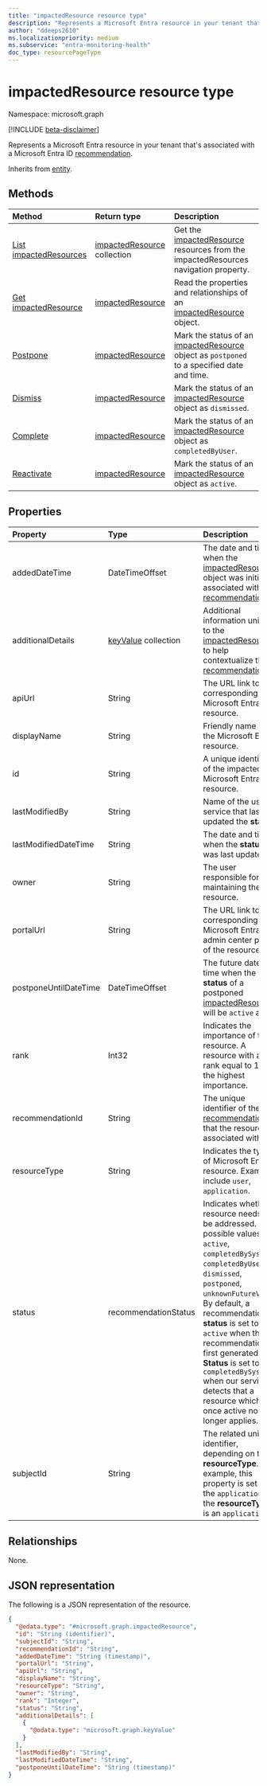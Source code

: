 ```yaml
---
title: "impactedResource resource type"
description: "Represents a Microsoft Entra resource in your tenant that's associated with a Microsoft Entra recommendation."
author: "ddeeps2610"
ms.localizationpriority: medium
ms.subservice: "entra-monitoring-health"
doc_type: resourcePageType
---
```


# impactedResource resource type

Namespace: microsoft.graph

[!INCLUDE [beta-disclaimer](../../includes/beta-disclaimer.md)]

Represents a Microsoft Entra resource in your tenant that's associated with a Microsoft Entra ID [recommendation](../resources/recommendation.md).

Inherits from [entity](entity.md).

## Methods
|Method|Return type|Description|
|:---|:---|:---|
|[List impactedResources](../api/recommendation-list-impactedresources.md)|[impactedResource](../resources/impactedresource.md) collection|Get the [impactedResource](../resources/impactedresource.md) resources from the impactedResources navigation property.|
|[Get impactedResource](../api/impactedresource-get.md)|[impactedResource](../resources/impactedresource.md)|Read the properties and relationships of an [impactedResource](../resources/impactedresource.md) object.|
|[Postpone](../api/impactedresource-postpone.md)|[impactedResource](../resources/impactedresource.md)|Mark the status of an [impactedResource](../resources/impactedresource.md) object as `postponed` to a specified date and time.|
|[Dismiss](../api/impactedresource-dismiss.md)|[impactedResource](../resources/impactedresource.md)|Mark the status of an [impactedResource](../resources/impactedresource.md) object as `dismissed`.|
|[Complete](../api/impactedresource-complete.md)|[impactedResource](../resources/impactedresource.md)|Mark the status of an [impactedResource](../resources/impactedresource.md) object as `completedByUser`.|
|[Reactivate](../api/impactedresource-reactivate.md)|[impactedResource](../resources/impactedresource.md)|Mark the status of an [impactedResource](../resources/impactedresource.md) object as `active`.|

## Properties
|Property|Type|Description|
|:---|:---|:---|
|addedDateTime|DateTimeOffset|The date and time when the [impactedResource](../resources/impactedresource.md) object was initially associated with the [recommendation](../resources/recommendation.md).|
|additionalDetails|[keyValue](../resources/keyvalue.md) collection|Additional information unique to the [impactedResource](../resources/impactedresource.md) to help contextualize the [recommendation](../resources/recommendation.md).|
|apiUrl|String|The URL link to the corresponding Microsoft Entra resource.|
|displayName|String|Friendly name of the Microsoft Entra resource.|
|id|String|A unique identifier of the impacted Microsoft Entra resource.|
|lastModifiedBy|String|Name of the user or service that last updated the **status**.|
|lastModifiedDateTime|String|The date and time when the **status** was last updated.|
|owner|String|The user responsible for maintaining the resource.|
|portalUrl|String|The URL link to the corresponding Microsoft Entra admin center page of the resource.|
|postponeUntilDateTime|DateTimeOffset|The future date and time when the **status** of a postponed [impactedResource](../resources/impactedresource.md) will be `active` again.|
|rank|Int32|Indicates the importance of the resource. A resource with a rank equal to 1 is of the highest importance.|
|recommendationId|String|The unique identifier of the [recommendation](../resources/recommendation.md) that the resource is associated with.|
|resourceType|String|Indicates the type of Microsoft Entra resource. Examples include `user`, `application`.|
|status|recommendationStatus|Indicates whether a resource needs to be addressed. The possible values are: `active`, `completedBySystem`, `completedByUser`, `dismissed`, `postponed`, `unknownFutureValue`. By default, a recommendation's **status** is set to `active` when the recommendation is first generated. **Status** is set to `completedBySystem` when our service detects that a resource which was once active no longer applies.|
|subjectId|String|The related unique identifier, depending on the **resourceType**. For example, this property is set to the `applicationId` if the **resourceType** is an `application`.|

## Relationships
None.

## JSON representation
The following is a JSON representation of the resource.
<!-- {
  "blockType": "resource",
  "keyProperty": "id",
  "@odata.type": "microsoft.graph.impactedResource",
  "openType": false
}
-->
``` json
{
  "@odata.type": "#microsoft.graph.impactedResource",
  "id": "String (identifier)",
  "subjectId": "String",
  "recommendationId": "String",
  "addedDateTime": "String (timestamp)",
  "portalUrl": "String",
  "apiUrl": "String",
  "displayName": "String",
  "resourceType": "String",
  "owner": "String",
  "rank": "Integer",
  "status": "String",
  "additionalDetails": [
    {
      "@odata.type": "microsoft.graph.keyValue"
    }
  ],
  "lastModifiedBy": "String",
  "lastModifiedDateTime": "String",
  "postponeUntilDateTime": "String (timestamp)"
}
```

